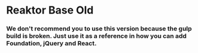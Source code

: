 # Reaktor Base Old

### We don't recommend you to use this version because the gulp build is broken. Just use it as a reference in how you can add Foundation, jQuery and React.
